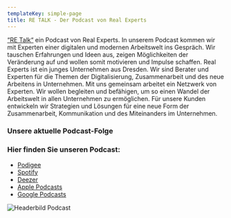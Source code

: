 ```yaml
---
templateKey: simple-page
title: RE TALK - Der Podcast von Real Experts
---
```

[“RE Talk“](https://retalk.podigee.io/) ein Podcast von Real Experts. In unserem Podcast kommen wir mit Experten einer digitalen und modernen Arbeitswelt ins Gespräch. Wir tauschen Erfahrungen und Ideen aus, zeigen Möglichkeiten der Veränderung auf und wollen somit motivieren und Impulse schaffen. Real Experts ist ein junges Unternehmen aus Dresden. Wir sind Berater und Experten für die Themen der Digitalisierung, Zusammenarbeit und des neue Arbeitens in Unternehmen. Mit uns gemeinsam arbeitet ein Netzwerk von Experten. Wir wollen begleiten und befähigen, um so einen Wandel der Arbeitswelt in allen Unternehmen zu ermöglichen. Für unsere Kunden entwickeln wir Strategien und Lösungen für eine neue Form der Zusammenarbeit, Kommunikation und des Miteinanders im Unternehmen.

<script class="podlove-subscribe-button" src="https://cdn.podigee.com/subscribe-button/javascripts/app.js" data-json-url="https://retalk.podigee.io/embed/subscribe_button"></script>

### **Unsere aktuelle Podcast-Folge**

<script class="podigee-podcast-player" src="https://cdn.podigee.com/podcast-player/javascripts/podigee-podcast-player.js" data-configuration="https://retalk.podigee.io/2-bike24/embed?context=external"></script>

### **Hier finden Sie unseren Podcast:**

* [Podigee](https://retalk.podigee.io/)
* [Spotify](https://open.spotify.com/show/6Ahk7qs5bTavNdIDwKEIhD)
* [Deezer](https://www.deezer.com/de/show/1163032)
* [Apple Podcasts](https://podcasts.apple.com/de/podcast/re-talk/id1510809308)
* [Google Podcasts](https://podcasts.google.com/?feed=aHR0cHM6Ly9yZXRhbGsucG9kaWdlZS5pby9mZWVkL21wMw)

<script class="podlove-subscribe-button" src="https://cdn.podigee.com/subscribe-button/javascripts/app.js" data-json-url="https://retalk.podigee.io/embed/subscribe_button"></script>

![Headerbild Podcast](/img/podcast-bild_cc0_logo_r.png "Podcast RE Talk")